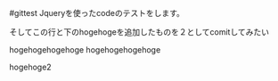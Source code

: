 #gittest
Jqueryを使ったcodeのテストをします。

そしてこの行と下のhogehogeを追加したものを２としてcomitしてみたい


hogehogehogehoge
hogehogehogehoge



hogehoge2
